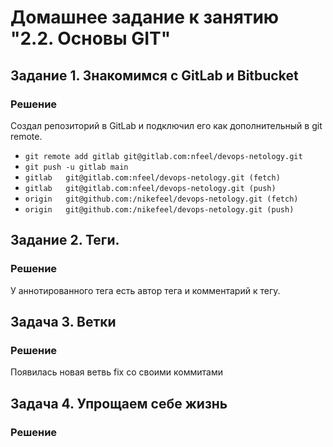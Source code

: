 # Домашнее задание к занятию "2.2. Основы GIT"
## Задание 1. Знакомимся с GitLab и Bitbucket
### Решение
Создал репозиторий в GitLab и подключил его как дополнительный в git remote. 
- `git remote add gitlab git@gitlab.com:nfeel/devops-netology.git`
- `git push -u gitlab main`
- `gitlab	git@gitlab.com:nfeel/devops-netology.git (fetch)`
- `gitlab	git@gitlab.com:nfeel/devops-netology.git (push)`
- `origin	git@github.com:/nikefeel/devops-netology.git (fetch)`
- `origin	git@github.com:/nikefeel/devops-netology.git (push)`
## Задание 2. Теги.
### Решение
У аннотированного тега есть автор тега и комментарий к тегу.
## Задача 3. Ветки
### Решение
Появилась новая ветвь fix со своими коммитами
## Задача 4. Упрощаем себе жизнь
### Решение
